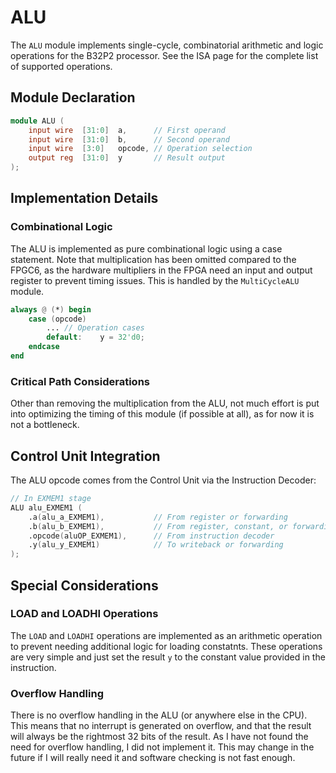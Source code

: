 # ALU

The `ALU` module implements single-cycle, combinatorial arithmetic and logic operations for the B32P2 processor. See the ISA page for the complete list of supported operations.

## Module Declaration

```verilog
module ALU (
    input wire  [31:0]  a,      // First operand
    input wire  [31:0]  b,      // Second operand  
    input wire  [3:0]   opcode, // Operation selection
    output reg  [31:0]  y       // Result output
);
```

## Implementation Details

### Combinational Logic

The ALU is implemented as pure combinational logic using a case statement. Note that multiplication has been omitted compared to the FPGC6, as the hardware multipliers in the FPGA need an input and output register to prevent timing issues. This is handled by the `MultiCycleALU` module.

```verilog
always @ (*) begin
    case (opcode)
        ... // Operation cases
        default:    y = 32'd0;
    endcase
end
```

### Critical Path Considerations

Other than removing the multiplication from the ALU, not much effort is put into optimizing the timing of this module (if possible at all), as for now it is not a bottleneck.

## Control Unit Integration

The ALU opcode comes from the Control Unit via the Instruction Decoder:

```verilog
// In EXMEM1 stage
ALU alu_EXMEM1 (
    .a(alu_a_EXMEM1),           // From register or forwarding
    .b(alu_b_EXMEM1),           // From register, constant, or forwarding
    .opcode(aluOP_EXMEM1),      // From instruction decoder
    .y(alu_y_EXMEM1)            // To writeback or forwarding
);
```

## Special Considerations

### LOAD and LOADHI Operations

The `LOAD` and `LOADHI` operations are implemented as an arithmetic operation to prevent needing additional logic for loading constatnts. These operations are very simple and just set the result `y` to the constant value provided in the instruction.

### Overflow Handling

There is no overflow handling in the ALU (or anywhere else in the CPU). This means that no interrupt is generated on overflow, and that the result will always be the rightmost 32 bits of the result. As I have not found the need for overflow handling, I did not implement it. This may change in the future if I will really need it and software checking is not fast enough.
